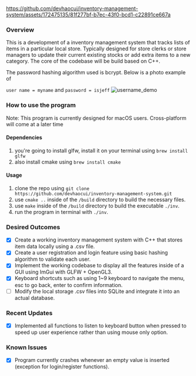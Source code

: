 https://github.com/devhaocui/inventory-management-system/assets/172475135/81f277bf-b7ec-43f0-bcd1-c22891ce667a

### Overview
This is a development of a inventory management system that tracks lists of items in a particular local store. 
Typically designed for store clerks or store managers to update their current existing stocks or add extra items to a new category.
The core of the codebase will be build based on C++.

The password hashing algorithm used is bcrypt. Below is a photo example of 

``user name = myname`` and ``password = isjeff``
![username_demo](https://github.com/devhaocui/inventory-management-system/assets/172475135/d35e46ac-17c8-43bf-ad79-aec50acf2ac4)
### How to use the program
Note: This program is currently designed for macOS users. Cross-platform will come at a later time
#### Dependencies
1. you're going to install glfw, install it on your terminal using ``brew install glfw``
2. also install cmake using ``brew install cmake``

#### Usage
1. clone the repo using ``git clone https://github.com/devhaocui/inventory-management-system.git``
2. use ``cmake ..`` inside of the ``/build`` directory to build the necessary files.
3. use ``make`` inside of the ``/build`` directory to build the executable ``./inv``.
4. run the program in terminal with ``./inv``.

### Desired Outcomes
- [x] Create a working inventory management system with C++ that stores item data locally using a .csv file.
- [x] Create a user registration and login feature using basic hashing algorithm to validate each user.
- [x] Implement the working codebase to display all the features inside of a GUI using ImGui with GLFW + OpenGL3.
- [x] Keyboard shortcuts such as using 1~9 keyboard to navigate the menu, esc to go back, enter to confirm information.
- [ ] Modify the local storage .csv files into SQLite and integrate it into an actual database.

### Recent Updates
- [x] Implemented all functions to listen to keyboard button when pressed to speed up user experience rather than using mouse only option.
### Known Issues
- [x] Program currently crashes whenever an empty value is inserted (exception for login/register functions). 
